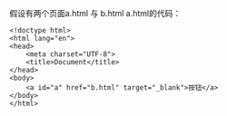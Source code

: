 假设有两个页面a.html 与 b.html
a.html的代码：
```
<!doctype html>
<html lang="en">
<head>
	<meta charset="UTF-8">
	<title>Document</title>
</head>
<body>
	<a id="a" href="b.html" target="_blank">按钮</a>
</body>
</html>
```